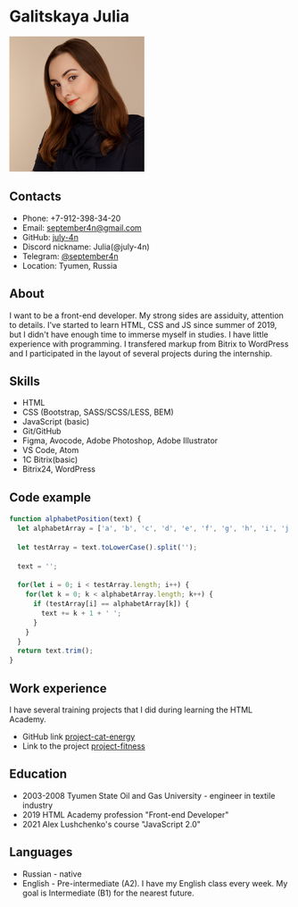 # Galitskaya Julia

![photo of Galitskaya Julia](img/avatar.jpg)

## Contacts
* Phone: +7-912-398-34-20
* Email: [september4n@gmail.com](september4n@gmail.com)
* GitHub: [july-4n](https://github.com/july-4n)
* Discord nickname: Julia(@july-4n)
* Telegram: [@september4n](http://t-do.ru/september4n)
* Location: Tyumen, Russia

## About
I want to be a front-end developer. My strong sides are assiduity, attention to details. I've started to learn HTML, CSS and JS since summer of 2019, but I didn't have enough time to immerse myself in studies. I have little experience with programming. I transfered markup from Bitrix to WordPress and I participated in the layout of several projects during the internship.

## Skills
* HTML
* CSS (Bootstrap, SASS/SCSS/LESS, BEM)
* JavaScript (basic)
* Git/GitHub
* Figma, Avocode, Adobe Photoshop, Adobe Illustrator
* VS Code, Atom
* 1C Bitrix(basic)
* Bitrix24, WordPress

## Code example
```javascript
function alphabetPosition(text) {
  let alphabetArray = ['a', 'b', 'c', 'd', 'e', 'f', 'g', 'h', 'i', 'j', 'k', 'l', 'm', 'n', 'o', 'p', 'q', 'r', 's', 't', 'u', 'v', 'w', 'x', 'y', 'z'];

  let testArray = text.toLowerCase().split('');

  text = '';

  for(let i = 0; i < testArray.length; i++) {
    for(let k = 0; k < alphabetArray.length; k++) {
      if (testArray[i] == alphabetArray[k]) {
        text += k + 1 + ' ';
      }
    }
  }
  return text.trim();
}
```
## Work experience
I have several training projects that I did during learning the HTML Academy.
* GitHub link [project-cat-energy](https://github.com/july-4n/991959-cat-energy-17)
* Link to the project [project-fitness](july-4n.github.io)

## Education
* 2003-2008 Tyumen State Oil and Gas University - engineer in&nbsp;textile industry
* 2019 HTML Academy profession "Front-end Developer"
* 2021 Alex Lushchenko's course "JavaScript 2.0"


## Languages
* Russian - native
* English - Pre-intermediate (A2). I have my English class every week. My goal is Intermediate (B1) for the nearest future.
